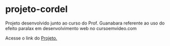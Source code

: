 # projeto-cordel
Projeto desenvolvido junto ao curso do Prof. Guanabara referente ao uso do efeito paralax em desenvolvimento web no cursoemvideo.com

Acesse o link do <a target="_blank" href="https://robertojunnior.github.io/projeto-cordel/">Projeto.</a>

<img src="" alt="">

